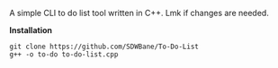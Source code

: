 A simple CLI to do list tool written in C++. Lmk if changes are needed.

**Installation**

`git clone https://github.com/SDWBane/To-Do-List`<br>
`g++ -o to-do to-do-list.cpp`
